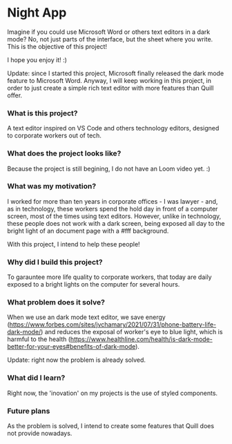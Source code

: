 # Night App
Imagine if you could use Microsoft Word or others text editors in a dark mode? No, not just parts of the interface, but the sheet where you write. This is the objective of this project!

I hope you enjoy it! :)

Update: since I started this project, Microsoft finally released the dark mode feature to Microsoft Word. Anyway, I will keep working in this project, in order to just create a simple rich text editor with more features than Quill offer. 

### What is this project?
A text editor inspired on VS Code and others technology editors, designed to corporate workers out of tech. 

### What does the project looks like?
Because the project is still begining, I do not have an Loom video yet. :)

### What was my motivation?
I worked for more than ten years in corporate offices - I was lawyer - and, as in technology, these workers spend the hold day in front of a computer screen, most of the times using text editors. However, unlike in technology, these people does not work with a dark screen, being exposed all day to the bright light of an document page with a #fff background.

With this project, I intend to help these people!

### Why did I build this project?
To garauntee more life quality to corporate workers, that today are daily exposed to a bright lights on the computer for several hours.

### What problem does it solve?
When we use an dark mode text editor, we save energy (https://www.forbes.com/sites/jvchamary/2021/07/31/phone-battery-life-dark-mode/) and reduces the exposal of worker's eye to blue light, which is harmful to the health (https://www.healthline.com/health/is-dark-mode-better-for-your-eyes#benefits-of-dark-mode). 

Update: right now the problem is already solved.

### What did I learn?
Right now, the 'inovation' on my projects is the use of styled components. 

### Future plans
As the problem is solved, I intend to create some features that Quill does not provide nowadays.
